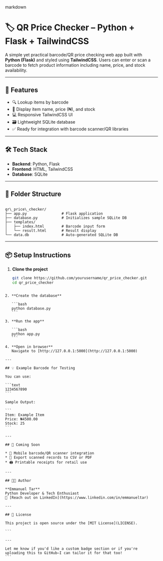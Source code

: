 markdown
# 🏷️ QR Price Checker – Python + Flask + TailwindCSS

A simple yet practical barcode/QR price checking web app built with **Python (Flask)** and styled using **TailwindCSS**. Users can enter or scan a barcode to fetch product information including name, price, and stock availability.

---

## 🚀 Features

- 🔍 Lookup items by barcode
- 🧾 Display item name, price (₦), and stock
- 💻 Responsive TailwindCSS UI
- 🗃️ Lightweight SQLite database
- ✅ Ready for integration with barcode scanner/QR libraries

---

## 🛠️ Tech Stack

- **Backend**: Python, Flask  
- **Frontend**: HTML, TailwindCSS  
- **Database**: SQLite

---

## 📂 Folder Structure

```

qr\_price\_checker/
├── app.py                # Flask application
├── database.py           # Initializes sample SQLite DB
├── templates/
│   ├── index.html        # Barcode input form
│   └── result.html       # Result display
└── data.db               # Auto-generated SQLite DB

````

---

## 📦 Setup Instructions

1. **Clone the project**
   ```bash
   git clone https://github.com/yourusername/qr_price_checker.git
   cd qr_price_checker
````

2. **Create the database**

   ```bash
   python database.py
   ```

3. **Run the app**

   ```bash
   python app.py
   ```

4. **Open in browser**
   Navigate to [http://127.0.0.1:5000](http://127.0.0.1:5000)

---

## 💡 Example Barcode for Testing

You can use:

```text
1234567890
```

Sample Output:

```
Item: Example Item
Price: ₦4500.00
Stock: 25
```

---

## 📲 Coming Soon

* 📸 Mobile barcode/QR scanner integration
* 🧾 Export scanned records to CSV or PDF
* 🖨️ Printable receipts for retail use

---

## 👨‍💻 Author

**Emmanuel Tar**
Python Developer & Tech Enthusiast
📩 [Reach out on LinkedIn](https://www.linkedin.com/in/emmanueltar)

---

## 📄 License

This project is open source under the [MIT License](LICENSE).

```

---

Let me know if you'd like a custom badge section or if you're uploading this to GitHub—I can tailor it for that too!
```
